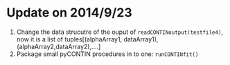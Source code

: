 # Update on 2014/9/23
1. Change the data strucutre of the ouput of ```readCONTINoutput(testfile4)```, now it is a list of tuples[(alphaArray1, dataArray1), (alphaArray2,dataArray2),....]
2. Package small pyCONTIN procedures in to one: ```runCONTINfit()```
